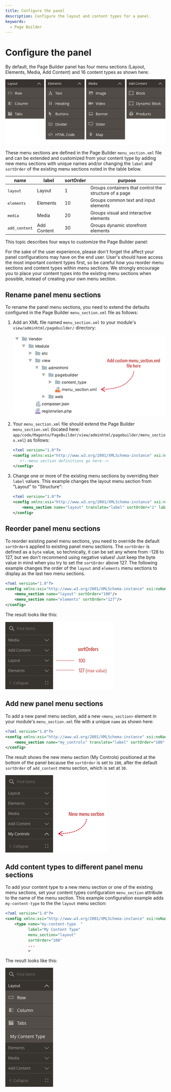 ```yaml
---
title: Configure the panel
description: Configure the layout and content types for a panel.
keywords:
  - Page Builder
---
```


# Configure the panel

By default, the Page Builder panel has four menu sections (Layout, Elements, Media, Add Content) and 16 content types as shown here:

![Panel menu](../../../_images/page-builder/panel-horizontal-default.png)

These menu sections are defined in the Page Builder `menu_section.xml` file and can be extended and customized from your content type by adding new menu sections with unique names and/or changing the `label` and `sortOrder` of the existing menu sections noted in the table below.

| name          | label       | sortOrder | purpose                                                |
|---------------|-------------|-----------|--------------------------------------------------------|
| `layout`      | Layout      | 1         | Groups containers that control the structure of a page |
| `elements`    | Elements    | 10        | Groups common text and input elements                  |
| `media`       | Media       | 20        | Groups visual and interactive elements                 |
| `add_content` | Add Content | 30        | Groups dynamic storefront elements                     |

This topic describes four ways to customize the Page Builder panel:

<InlineAlert variant="info" slots="text"/>

For the sake of the user experience, please don't forget the affect your panel configurations may have on the end user. User's should have access the most important content types first, so be careful how you reorder menu sections and content types within menu sections. We strongly encourage you to place your content types into the existing menu sections when possible, instead of creating your own menu section.

## Rename panel menu sections

To rename the panel menu sections, you need to extend the defaults configured in the Page Builder `menu_section.xml` file as follows:

1. Add an XML file named `menu_section.xml` to your module's `view/adminhtml/pagebuilder/` directory:

    ![Custom menu section file](../../../_images/page-builder/custom-menu-section-file.png)

1. Your `menu_section.xml` file should extend the Page Builder `menu_section.xml` (located here: `app/code/Magento/PageBuilder/view/adminhtml/pagebuilder/menu_section.xml`) as follows:

    ```xml
    <?xml version="1.0"?>
    <config xmlns:xsi="http://www.w3.org/2001/XMLSchema-instance" xsi:noNamespaceSchemaLocation="urn:magento:module:Magento_PageBuilder:etc/menu_section.xsd">
       <!--menu section definitions go here-->
    </config>
    ```

1. Change one or more of the existing menu sections by overriding their `label` values. This example changes the layout menu section from "Layout" to "Structure":

    ```xml
    <?xml version="1.0"?>
    <config xmlns:xsi="http://www.w3.org/2001/XMLSchema-instance" xsi:noNamespaceSchemaLocation="urn:magento:module:Magento_PageBuilder:etc/menu_section.xsd">
        <menu_section name="layout" translate="label" sortOrder="1" label="Structure"/>
    </config>
    ```

## Reorder panel menu sections

To reorder existing panel menu sections, you need to override the default `sortOrder`s applied to existing panel menu sections. The `sortOrder` is defined as a `byte` value, so technically, it can be set any where from -128 to 127, but we don't recommend using negative values! Just keep the byte value in mind when you try to set the `sortOrder` above 127. The following example changes the order of the `layout` and `elements` menu sections to display as the last two menu sections.

```xml
<?xml version="1.0"?>
<config xmlns:xsi="http://www.w3.org/2001/XMLSchema-instance" xsi:noNamespaceSchemaLocation="urn:magento:module:Magento_PageBuilder:etc/menu_sections.xsd">
    <menu_section name="layout" sortOrder="100"/>
    <menu_section name="elements" sortOrder="127"/>
</config>
```

The result looks like this:

![Reorder panel menu sections](../../../_images/page-builder/panel-reorder-menu-sections.png)

## Add new panel menu sections

To add a new panel menu section, add a new `<menu_section>` element  in your module's `menu_section.xml` file with a unique `name` as shown here:

```xml
<?xml version="1.0"?>
<config xmlns:xsi="http://www.w3.org/2001/XMLSchema-instance" xsi:noNamespaceSchemaLocation="urn:magento:module:Magento_PageBuilder:etc/menu_sections.xsd">
    <menu_section name="my_controls" translate="label" sortOrder="100" label="My Controls"/>
</config>
```

The result shows the new menu section (My Controls) positioned at the bottom of the panel because the `sortOrder` is set to `100`, after the default `sortOrder` of `add_content` menu section, which is set at `30`.

![New panel menu section](../../../_images/page-builder/panel-menu-section-new.png)

## Add content types to different panel menu sections

To add your content type to a new menu section or one of the existing menu sections, set your content types configuration `menu_section` attribute to the name of the menu section. This example configuration example adds `my-content-type` to the the `layout` menu section:

```xml
<?xml version="1.0"?>
<config xmlns:xsi="http://www.w3.org/2001/XMLSchema-instance" xsi:noNamespaceSchemaLocation="urn:magento:module:Magento_PageBuilder:etc/content_type.xsd">
    <type name="my-content-type  "
          label="My Content Type"
          menu_section="layout"
          sortOrder="100"
          ...
          >
```

The result looks like this:

![Menu section with content type](../../../_images/page-builder/menu-section-with-content-type.png)
